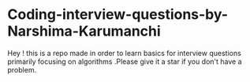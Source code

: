 # Coding-interview-questions-by-Narshima-Karumanchi
Hey ! this is  a repo made in order to learn basics for interview questions primarily focusing on algorithms .Please give it a star if you don't have a problem.
